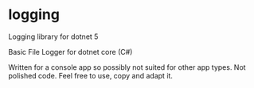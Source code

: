 # logging
Logging library for dotnet 5

Basic File Logger for dotnet core (C#)

Written for a console app so possibly not suited for other app types. Not polished code. Feel free to use, copy and adapt it.
